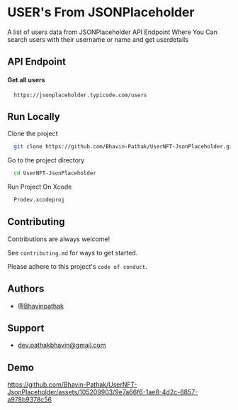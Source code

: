 
# USER's From JSONPlaceholder

A list of users data from JSONPlaceholder API Endpoint Where You Can search users with their username or name and get userdetails 


## API Endpoint

#### Get all users

```http
  https://jsonplaceholder.typicode.com/users
```
## Run Locally

Clone the project

```bash
  git clone https://github.com/Bhavin-Pathak/UserNFT-JsonPlaceholder.git
```

Go to the project directory

```bash
  cd UserNFT-JsonPlaceholder
```

Run Project On Xcode 

```bash
  Prodev.xcodeproj
```


## Contributing

Contributions are always welcome!

See `contributing.md` for ways to get started.

Please adhere to this project's `code of conduct`.


## Authors

- [@Bhavinpathak](https://github.com/Bhavin-Pathak)


## Support

- dev.pathakbhavin@gmail.com 


## Demo

https://github.com/Bhavin-Pathak/UserNFT-JsonPlaceholder/assets/105209903/9e7a66f6-1ae8-4d2c-8857-a978b9378c56



